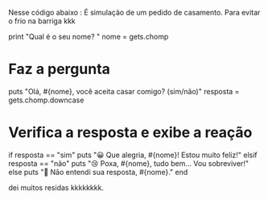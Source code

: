 
Nesse código abaixo : É simulação de um pedido de casamento.
Para evitar o frio na barriga kkk

print "Qual é o seu nome? "
nome = gets.chomp

# Faz a pergunta
puts "Olá, #{nome}, você aceita casar comigo? (sim/não)"
resposta = gets.chomp.downcase

# Verifica a resposta e exibe a reação
if resposta == "sim"
  puts "😀 Que alegria, #{nome}! Estou muito feliz!"
elsif resposta == "não"
  puts "😢 Poxa, #{nome}, tudo bem... Vou sobreviver!"
else
  puts "🤔 Não entendi sua resposta, #{nome}."
end

dei muitos residas kkkkkkkk.
